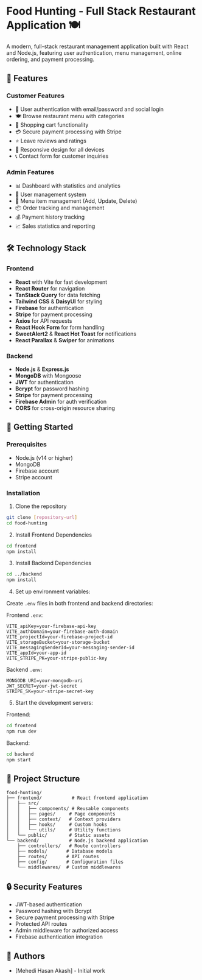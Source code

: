 # Food Hunting - Full Stack Restaurant Application 🍽️

A modern, full-stack restaurant management application built with React and Node.js, featuring user authentication, menu management, online ordering, and payment processing.

## 🌟 Features

### Customer Features

- 🔐 User authentication with email/password and social login
- 🍽️ Browse restaurant menu with categories
- 🛒 Shopping cart functionality
- 💳 Secure payment processing with Stripe
- ⭐ Leave reviews and ratings
- 📱 Responsive design for all devices
- 📞 Contact form for customer inquiries

### Admin Features

- 📊 Dashboard with statistics and analytics
- 👥 User management system
- 🍳 Menu item management (Add, Update, Delete)
- 📦 Order tracking and management
- 💰 Payment history tracking
- 📈 Sales statistics and reporting

## 🛠️ Technology Stack

### Frontend

- **React** with Vite for fast development
- **React Router** for navigation
- **TanStack Query** for data fetching
- **Tailwind CSS** & **DaisyUI** for styling
- **Firebase** for authentication
- **Stripe** for payment processing
- **Axios** for API requests
- **React Hook Form** for form handling
- **SweetAlert2** & **React Hot Toast** for notifications
- **React Parallax** & **Swiper** for animations

### Backend

- **Node.js** & **Express.js**
- **MongoDB** with Mongoose
- **JWT** for authentication
- **Bcrypt** for password hashing
- **Stripe** for payment processing
- **Firebase Admin** for auth verification
- **CORS** for cross-origin resource sharing

## 🚀 Getting Started

### Prerequisites

- Node.js (v14 or higher)
- MongoDB
- Firebase account
- Stripe account

### Installation

1. Clone the repository

```bash
git clone [repository-url]
cd food-hunting
```

2. Install Frontend Dependencies

```bash
cd frontend
npm install
```

3. Install Backend Dependencies

```bash
cd ../backend
npm install
```

4. Set up environment variables:

Create `.env` files in both frontend and backend directories:

Frontend `.env`:

```env
VITE_apiKey=your-firebase-api-key
VITE_authDomain=your-firebase-auth-domain
VITE_projectId=your-firebase-project-id
VITE_storageBucket=your-storage-bucket
VITE_messagingSenderId=your-messaging-sender-id
VITE_appId=your-app-id
VITE_STRIPE_PK=your-stripe-public-key
```

Backend `.env`:

```env
MONGODB_URI=your-mongodb-uri
JWT_SECRET=your-jwt-secret
STRIPE_SK=your-stripe-secret-key
```

5. Start the development servers:

Frontend:

```bash
cd frontend
npm run dev
```

Backend:

```bash
cd backend
npm start
```

## 📁 Project Structure

```
food-hunting/
├── frontend/           # React frontend application
│   ├── src/
│   │   ├── components/ # Reusable components
│   │   ├── pages/     # Page components
│   │   ├── context/   # Context providers
│   │   ├── hooks/     # Custom hooks
│   │   └── utils/     # Utility functions
│   └── public/        # Static assets
└── backend/           # Node.js backend application
    ├── controllers/   # Route controllers
    ├── models/       # Database models
    ├── routes/       # API routes
    ├── config/       # Configuration files
    └── middlewares/  # Custom middlewares
```

## 🔒 Security Features

- JWT-based authentication
- Password hashing with Bcrypt
- Secure payment processing with Stripe
- Protected API routes
- Admin middleware for authorized access
- Firebase authentication integration

## 👥 Authors

- [Mehedi Hasan Akash] - Initial work

